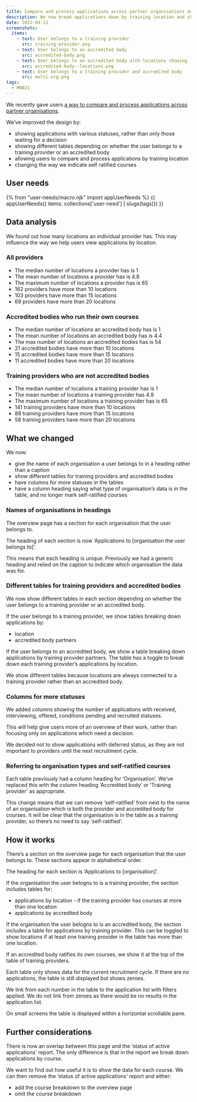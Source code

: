 ```yaml
---
title: Compare and process applications across partner organisations and training locations (iteration 2)
description: We now break applications down by training location and show additional statuses.
date: 2022-04-11
screenshots:
  items:
    - text: User belongs to a training provider
      src: training-provider.png
    - text: User belongs to an accredited body
      src: accredited-body.png
    - text: User belongs to an accredited body with locations showing
      src: accredited-body--locations.png
    - text: User belongs to a training provider and accredited body
      src: multi-org.png
tags:
  - MN021
---
```


We recently gave users [a way to compare and process applications across partner organisations](/manage-teacher-training-applications/helping-users-compare-and-process-applications-across-partner-organisations/).

We’ve improved the design by:

- showing applications with various statuses, rather than only those waiting for a decision
- showing different tables depending on whether the user belongs to a training provider or an accredited body
- allowing users to compare and process applications by training location
- changing the way we indicate self ratified courses

## User needs

{% from "user-needs/macro.njk" import appUserNeeds %}
{{ appUserNeeds({ items: collections['user-need'] | slugs(tags)}) }}

## Data analysis

We found out how many locations an individual provider has. This may influence the way we help users view applications by location.

### All providers

- The median number of locations a provider has is 1
- The mean number of locations a provider has is 4.8
- The maximum number of locations a provider has is 65
- 162 providers have more than 10 locations
- 103 providers have more than 15 locations
- 69 providers have more than 20 locations

### Accredited bodies who run their own courses

- The median number of locations an accredited body has is 1
- The mean number of locations an accredited body has is 4.4
- The max number of locations an accredited bodies has is 54
- 21 accredited bodies have more than 10 locations
- 15 accredited bodies have more than 15 locations
- 11 accredited bodies have more than 20 locations

### Training providers who are not accredited bodies

- The median number of locations a training provider has is 1
- The mean number of locations a training provider has 4.9
- The maximum number of locations a training provider has is 65
- 141 training providers have more than 10 locations
- 88 training providers have more than 15 locations
- 58 training providers have more than 20 locations

## What we changed

We now:

- give the name of each organisation a user belongs to in a heading rather than a caption
- show different tables for training providers and accredited bodies
- have columns for more statuses in the tables
- have a column heading saying what type of organisation’s data is in the table, and no longer mark self-ratified courses

### Names of organisations in headings

The overview page has a section for each organisation that the user belongs to.

The heading of each section is now ‘Applications to [organisation the user belongs to]’.

This means that each heading is unique. Previously we had a generic heading and relied on the caption to indicate which organisation the data was for.

### Different tables for training providers and accredited bodies

We now show different tables in each section depending on whether the user belongs to a training provider or an accredited body.

If the user belongs to a training provider, we show tables breaking down applications by:

- location
- accredited body partners

If the user belongs to an accredited body, we show a table breaking down applications by training provider partners. The table has a toggle to break down each training provider’s applications by location.

We show different tables because locations are always connected to a training provider rather than an accredited body.

### Columns for more statuses

We added columns showing the number of applications with received, interviewing, offered, conditions pending and recruited statuses.

This will help give users more of an overview of their work, rather than focusing only on applications which need a decision.

We decided not to show applications with deferred status, as they are not important to providers until the next recruitment cycle.

### Referring to organisation types and self-ratified courses

Each table previously had a column heading for ‘Organisation’. We’ve replaced this with the column heading ‘Accredited body’ or ‘Training provider’ as appropriate.

This change means that we can remove ‘self-ratified’ from next to the name of an organisation which is both the provider and accredited body for courses. It will be clear that the organisation is in the table as a training provider, so there’s no need to say ‘self-ratified’.

## How it works

There’s a section on the overview page for each organisation that the user belongs to. These sections appear in alphabetical order.

The heading for each section is ‘Applications to [organisation]’.

If the organisation the user belogns to is a training provider, the section includes tables for:

- applications by location - if the training provider has courses at more than one location
- applications by accredited body

If the organisation the user belogns to is an accredited body, the section includes a table for applications by training provider. This can be toggled to show locations if at least one training provider in the table has more than one location.

If an accredited body ratifies its own courses, we show it at the top of the table of training providers.

Each table only shows data for the current recruitment cycle. If there are no applications, the table is still displayed but shows zeroes.

We link from each number in the table to the application list with filters applied. We do not link from zeroes as there would be no results in the application list.

On small screens the table is displayed within a horizontal scrollable pane.

## Further considerations

There is now an overlap between this page and the ‘status of active applications’ report. The only difference is that in the report we break down applications by course.

We want to find out how useful it is to show the data for each course. We can then remove the ‘status of active applications’ report and either:

- add the course breakdown to the overview page
- omit the course breakdown

